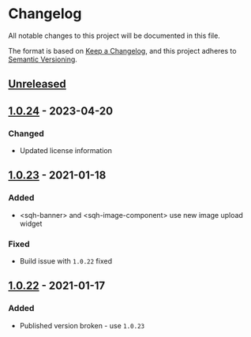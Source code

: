 # Changelog

All notable changes to this project will be documented in this file.

The format is based on [Keep a Changelog](https://keepachangelog.com/en/1.0.0/),
and this project adheres to [Semantic Versioning](https://semver.org/spec/v2.0.0.html).

## [Unreleased]

## [1.0.24] - 2023-04-20

### Changed
- Updated license information

## [1.0.23] - 2021-01-18

### Added

- \<sqh-banner> and \<sqh-image-component> use new image upload widget

### Fixed

- Build issue with `1.0.22` fixed



## [1.0.22] - 2021-01-17

### Added

- Published version broken - use `1.0.23`


[unreleased]: https://github.com/saasquatch/program-tools/compare/mint-components@1.0.24...HEAD
[1.0.24]: https://github.com/saasquatch/program-tools/releases/tag/%40saasquatch%vanilla-components-grapesjs%401.0.24
[1.0.23]: https://github.com/saasquatch/program-tools/releases/tag/%40saasquatch%vanilla-components-grapesjs%401.0.23
[1.0.22]: https://github.com/saasquatch/program-tools/releases/tag/%40saasquatch%vanilla-components-grapesjs%401.0.22
[1.0.20]: https://github.com/saasquatch/program-tools/releases/tag/%40saasquatch%2Fvanilla-components-grapesjs%401.0.20
[1.0.19]: https://github.com/saasquatch/program-tools/releases/tag/%40saasquatch%2Fvanilla-components-grapesjs%401.0.19
[1.0.18]: https://github.com/saasquatch/program-tools/releases/tag/%40saasquatch%2Fvanilla-components-grapesjs%401.0.18
[1.0.14]: https://github.com/saasquatch/program-tools/releases/tag/%40saasquatch%2Fvanilla-components-grapesjs%401.0.14
[1.0.11]: https://github.com/saasquatch/program-tools/releases/tag/%40saasquatch%2Fvanilla-components-grapesjs%401.0.11
[1.0.7]: https://github.com/saasquatch/program-tools/releases/tag/%40saasquatch%2Fvanilla-components-grapesjs%401.0.7
[1.0.6]: https://github.com/saasquatch/program-tools/releases/tag/%40saasquatch%2Fvanilla-components-grapesjs%401.0.6
[1.0.0]: https://github.com/saasquatch/program-tools/releases/tag/%40saasquatch%2Fvanilla-components-grapesjs%401.0.0
[0.0.156]: https://github.com/saasquatch/program-tools/releases/tag/%40saasquatch%2Fvanilla-components-grapesjs%400.0.156
[0.0.154]: https://github.com/saasquatch/program-tools/releases/tag/%40saasquatch%2Fvanilla-components-grapesjs%400.0.154
[0.0.152]: https://github.com/saasquatch/program-tools/releases/tag/%40saasquatch%2Fvanilla-components-grapesjs%400.0.152
[0.0.150]: https://github.com/saasquatch/program-tools/releases/tag/%40saasquatch%2Fvanilla-components-grapesjs%400.0.150
[0.0.148]: https://github.com/saasquatch/program-tools/releases/tag/%40saasquatch%2Fvanilla-components-grapesjs%400.0.148
[0.0.146]: https://github.com/saasquatch/program-tools/releases/tag/%40saasquatch%2Fvanilla-components-grapesjs%400.0.146
[0.0.145]: https://github.com/saasquatch/program-tools/releases/tag/%40saasquatch%2Fvanilla-components-grapesjs%400.0.145
[0.0.144]: https://github.com/saasquatch/program-tools/releases/tag/%40saasquatch%2Fvanilla-components-grapesjs%400.0.144
[0.0.142]: https://github.com/saasquatch/program-tools/releases/tag/%40saasquatch%2Fvanilla-components-grapesjs%400.0.142
[0.0.140]: https://github.com/saasquatch/program-tools/releases/tag/%40saasquatch%2Fvanilla-components-grapesjs%400.0.140
[0.0.139]: https://github.com/saasquatch/program-tools/releases/tag/%40saasquatch%2Fvanilla-components-grapesjs%400.0.139
[0.0.137]: https://github.com/saasquatch/program-tools/releases/tag/%40saasquatch%2Fvanilla-components-grapesjs%400.0.137
[0.0.135]: https://github.com/saasquatch/program-tools/releases/tag/%40saasquatch%2Fvanilla-components-grapesjs%400.0.135
[0.0.134]: https://github.com/saasquatch/program-tools/releases/tag/%40saasquatch%2Fvanilla-components-grapesjs%400.0.134
[0.0.132]: https://github.com/saasquatch/program-tools/releases/tag/%40saasquatch%2Fvanilla-components-grapesjs%400.0.132
[0.0.130]: https://github.com/saasquatch/program-tools/releases/tag/%40saasquatch%2Fvanilla-components-grapesjs%400.0.130
[0.0.128]: https://github.com/saasquatch/program-tools/releases/tag/%40saasquatch%2Fvanilla-components-grapesjs%400.0.128
[0.0.126]: https://github.com/saasquatch/program-tools/releases/tag/%40saasquatch%2Fvanilla-components-grapesjs%400.0.126
[0.0.124]: https://github.com/saasquatch/program-tools/releases/tag/%40saasquatch%2Fvanilla-components-grapesjs%400.0.124
[0.0.122]: https://github.com/saasquatch/program-tools/releases/tag/%40saasquatch%2Fvanilla-components-grapesjs%400.0.122
[0.0.118]: https://github.com/saasquatch/program-tools/releases/tag/%40saasquatch%2Fvanilla-components-grapesjs%400.0.118
[0.0.116]: https://github.com/saasquatch/program-tools/releases/tag/%40saasquatch%2Fvanilla-components-grapesjs%400.0.116
[0.0.115]: https://github.com/saasquatch/program-tools/releases/tag/%40saasquatch%2Fvanilla-components-grapesjs%400.0.115
[0.0.113]: https://github.com/saasquatch/program-tools/releases/tag/%40saasquatch%2Fvanilla-components-grapesjs%400.0.113
[0.0.111]: https://github.com/saasquatch/program-tools/releases/tag/%40saasquatch%2Fvanilla-components-grapesjs%400.0.111
[0.0.107]: https://github.com/saasquatch/program-tools/releases/tag/%40saasquatch%2Fvanilla-components-grapesjs%400.0.107
[0.0.105]: https://github.com/saasquatch/program-tools/releases/tag/%40saasquatch%2Fvanilla-components-grapesjs%400.0.105
[0.0.103]: https://github.com/saasquatch/program-tools/releases/tag/%40saasquatch%2Fvanilla-components-grapesjs%400.0.103
[0.0.101]: https://github.com/saasquatch/program-tools/releases/tag/%40saasquatch%2Fvanilla-components-grapesjs%400.0.101
[0.0.99]: https://github.com/saasquatch/program-tools/releases/tag/%40saasquatch%2Fvanilla-components-grapesjs%400.0.99
[0.0.95]: https://github.com/saasquatch/program-tools/releases/tag/%40saasquatch%2Fvanilla-components-grapesjs%400.0.95
[0.0.93]: https://github.com/saasquatch/program-tools/releases/tag/%40saasquatch%2Fvanilla-components-grapesjs%400.0.93
[0.0.92]: https://github.com/saasquatch/program-tools/releases/tag/%40saasquatch%2Fvanilla-components-grapesjs%400.0.92
[0.0.90]: https://github.com/saasquatch/program-tools/releases/tag/%40saasquatch%2Fvanilla-components-grapesjs%400.0.90
[0.0.88]: https://github.com/saasquatch/program-tools/releases/tag/%40saasquatch%2Fvanilla-components-grapesjs%400.0.88
[0.0.85]: https://github.com/saasquatch/program-tools/releases/tag/%40saasquatch%2Fvanilla-components-grapesjs%400.0.85
[0.0.82]: https://github.com/saasquatch/program-tools/releases/tag/%40saasquatch%2Fvanilla-components-grapesjs%400.0.82
[0.0.80]: https://github.com/saasquatch/program-tools/releases/tag/%40saasquatch%2Fvanilla-components-grapesjs%400.0.80
[0.0.67]: https://github.com/saasquatch/program-tools/releases/tag/%40saasquatch%2Fvanilla-components-grapesjs%400.0.67
[0.0.65]: https://github.com/saasquatch/program-tools/releases/tag/%40saasquatch%2Fvanilla-components-grapesjs%400.0.65
[0.0.63]: https://github.com/saasquatch/program-tools/releases/tag/%40saasquatch%2Fvanilla-components-grapesjs%400.0.63
[0.0.62]: https://github.com/saasquatch/program-tools/releases/tag/%40saasquatch%2Fvanilla-components-grapesjs%400.0.62
[0.0.61]: https://github.com/saasquatch/program-tools/releases/tag/%40saasquatch%2Fvanilla-components-grapesjs%400.0.61
[0.0.59]: https://github.com/saasquatch/program-tools/releases/tag/%40saasquatch%2Fvanilla-components-grapesjs%400.0.59
[0.0.57]: https://github.com/saasquatch/program-tools/releases/tag/%40saasquatch%2Fvanilla-components-grapesjs%400.0.57
[0.0.56]: https://github.com/saasquatch/program-tools/releases/tag/%40saasquatch%2Fvanilla-components-grapesjs%400.0.56
[0.0.52]: https://github.com/saasquatch/program-tools/releases/tag/%40saasquatch%2Fvanilla-components-grapesjs%400.0.56
[0.0.51]: https://github.com/saasquatch/program-tools/releases/tag/%40saasquatch%2Fvanilla-components-grapesjs%400.0.51
[0.0.48]: https://github.com/saasquatch/program-tools/releases/tag/%40saasquatch%2Fvanilla-components-grapesjs%400.0.48
[0.0.47]: https://github.com/saasquatch/program-tools/releases/tag/%40saasquatch%2Fvanilla-components-grapesjs%400.0.47
[0.0.44]: https://github.com/saasquatch/program-tools/releases/tag/%40saasquatch%2Fvanilla-components-grapesjs%400.0.44
[0.0.44]: https://github.com/saasquatch/program-tools/releases/tag/%40saasquatch%2Fvanilla-components-grapesjs%400.0.48
[0.0.48]: https://github.com/saasquatch/program-tools/releases/tag/%40saasquatch%2Fvanilla-components-grapesjs%400.0.48
[0.0.8]: https://github.com/saasquatch/program-tools/releases/tag/%40saasquatch%2Fvanilla-components-grapesjs%400.0.8
[0.0.6]: https://github.com/saasquatch/program-tools/releases/tag/%40saasquatch%2Fvanilla-components-grapesjs%400.0.6
[0.0.5]: https://github.com/saasquatch/program-tools/releases/tag/%40saasquatch%2Fvanilla-components-grapesjs%400.0.5